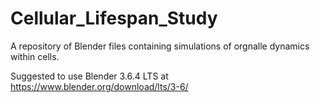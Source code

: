 # Cellular_Lifespan_Study
A repository of Blender files containing simulations of orgnalle dynamics within cells. 

Suggested to use Blender 3.6.4 LTS at https://www.blender.org/download/lts/3-6/
